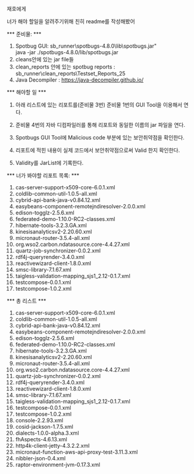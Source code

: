 재호에게

너가 해야 할일을 알려주기위해 친히 readme를 작성해봤어

*** 준비물: *** 
1. Spotbug GUI: sb_runner\spotbugs-4.8.0\lib\spotbugs.jar" <br>
java -jar ./spotbugs-4.8.0/lib/spotbugs.jar
2. cleans안에 있는 jar file들
3. clean_reports 안에 있는 spotbug reports : sb_runner\clean_reports\Testset_Reports_25
4. Java Decompiler : https://java-decompiler.github.io/


*** 해야할 일 ***

1. 아래 리스트에 있는 리포트를(준비물 3번) 준비물 1번의 GUI Tool을 이용해서 연다.

2. 준비물 4번의 자바 디컴파일러를 통해 리포트와 동일한 이름의 jar 파일을 연다.

3. Spotbugs GUI Tool에 Malicious code 부분에 있는 보안취약점을 확인한다.

4. 리포트에 적힌 내용이 실제 코드에서 보안취약점으로써 Valid 한지 확인한다.

5. Validity를 JarList에 기록한다.

*** 너가 봐야할 리포트 목록: ***


1. cas-server-support-x509-core-6.0.1.xml <br>
2. coldlib-common-util-1.0.5-all.xml<br>
3. cybrid-api-bank-java-v0.84.12.xml<br>
4. easybeans-component-remotejndiresolver-2.0.0.xml<br>
5. edison-togglz-2.5.6.xml<br>
6. federated-demo-1.10.0-RC2-classes.xml<br>
7. hibernate-tools-3.2.3.GA.xml<br>
8. kinesisanalyticsv2-2.20.60.xml<br>
9. micronaut-router-3.5.4-all.xml<br>
10. org.wso2.carbon.ndatasource.core-4.4.27.xml<br>
11. quartz-job-synchronizer-0.0.2.xml<br>
12. rdf4j-queryrender-3.4.0.xml<br>
13. reactivewizard-client-1.8.0.xml<br>
14. smsc-library-7.1.67.xml<br>
15. taigless-validation-mapping_sjs1_2.12-0.1.7.xml<br>
16. testcompose-0.0.1.xml<br>
17. testcompose-1.0.2.xml<br>



*** 총 리스트 ***


1. cas-server-support-x509-core-6.0.1.xml <br>
2. coldlib-common-util-1.0.5-all.xml<br>
3. cybrid-api-bank-java-v0.84.12.xml<br>
4. easybeans-component-remotejndiresolver-2.0.0.xml<br>
5. edison-togglz-2.5.6.xml<br>
6. federated-demo-1.10.0-RC2-classes.xml<br>
7. hibernate-tools-3.2.3.GA.xml<br>
8. kinesisanalyticsv2-2.20.60.xml<br>
9. micronaut-router-3.5.4-all.xml<br>
10. org.wso2.carbon.ndatasource.core-4.4.27.xml<br>
11. quartz-job-synchronizer-0.0.2.xml<br>
12. rdf4j-queryrender-3.4.0.xml<br>
13. reactivewizard-client-1.8.0.xml<br>
14. smsc-library-7.1.67.xml<br>
15. taigless-validation-mapping_sjs1_2.12-0.1.7.xml<br>
16. testcompose-0.0.1.xml<br>
17. testcompose-1.0.2.xml<br>
18. console-2.2.93.xml<br>
19. cosid-jackson-1.7.5.xml<br>
20. dialects-1.0.0-alpha.3.xml <br>
21. fhAspects-4.6.13.xml <br>
22. http4k-client-jetty-4.3.2.2.xml <br>
23. micronaut-function-aws-api-proxy-test-3.11.3.xml <br>
24. nibbler-json-0.4.xml<br>
25. raptor-environment-jvm-0.17.3.xml <br>
